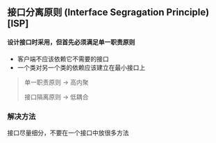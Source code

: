 ## 接口分离原则 (Interface Segragation Principle) [ISP]

#### 设计接口时采用，但首先必须满足单一职责原则

- 客户端不应该依赖它不需要的接口
- 一个类对另一个类的依赖应该建立在最小接口上

> 单一职责原则 -> 高内聚
> 
> 接口隔离原则 -> 低耦合

### 解决方法

接口尽量细分，不要在一个接口中放很多方法
